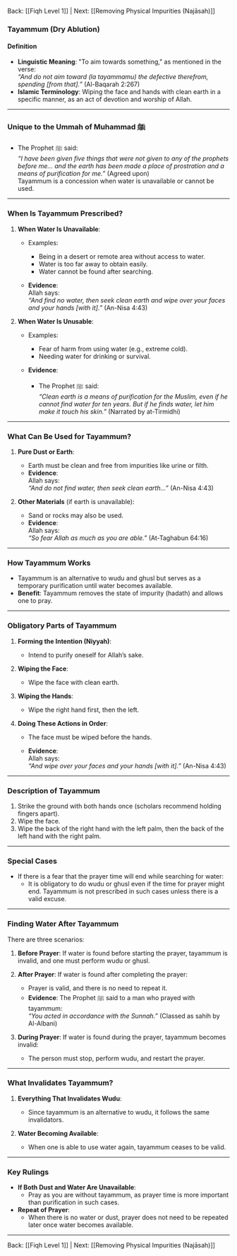 Back: [[Fiqh Level 1]] | Next: [[Removing Physical Impurities (Najāsah)]]

### **Tayammum (Dry Ablution)**

#### **Definition**
- **Linguistic Meaning**: "To aim towards something," as mentioned in the verse:  
  *“And do not aim toward (la tayammamu) the defective therefrom, spending [from that].”* (Al-Baqarah 2:267)
- **Islamic Terminology**: Wiping the face and hands with clean earth in a specific manner, as an act of devotion and worship of Allah.

---

### **Unique to the Ummah of Muhammad ﷺ**
- The Prophet ﷺ said:  
  *“I have been given five things that were not given to any of the prophets before me... and the earth has been made a place of prostration and a means of purification for me.”* (Agreed upon)  
  Tayammum is a concession when water is unavailable or cannot be used.

---

### **When Is Tayammum Prescribed?**
1. **When Water Is Unavailable**:
   - Examples:
     - Being in a desert or remote area without access to water.
     - Water is too far away to obtain easily.
     - Water cannot be found after searching.

   - **Evidence**:  
     Allah says:  
     *“And find no water, then seek clean earth and wipe over your faces and your hands [with it].”* (An-Nisa 4:43)

2. **When Water Is Unusable**:
   - Examples:
     - Fear of harm from using water (e.g., extreme cold).
     - Needing water for drinking or survival.

   - **Evidence**:
     - The Prophet ﷺ said:  
       *“Clean earth is a means of purification for the Muslim, even if he cannot find water for ten years. But if he finds water, let him make it touch his skin.”* (Narrated by at-Tirmidhi)

---

### **What Can Be Used for Tayammum?**
1. **Pure Dust or Earth**:
   - Earth must be clean and free from impurities like urine or filth.  
   - **Evidence**:  
     Allah says:  
     *“And do not find water, then seek clean earth...”* (An-Nisa 4:43)

2. **Other Materials** (if earth is unavailable):
   - Sand or rocks may also be used.  
   - **Evidence**:  
     Allah says:  
     *“So fear Allah as much as you are able.”* (At-Taghabun 64:16)  

---

### **How Tayammum Works**
- Tayammum is an alternative to wudu and ghusl but serves as a temporary purification until water becomes available.
- **Benefit**: Tayammum removes the state of impurity (hadath) and allows one to pray.

---

### **Obligatory Parts of Tayammum**
1. **Forming the Intention (Niyyah)**:
   - Intend to purify oneself for Allah’s sake.

2. **Wiping the Face**:
   - Wipe the face with clean earth.

3. **Wiping the Hands**:
   - Wipe the right hand first, then the left.

4. **Doing These Actions in Order**:
   - The face must be wiped before the hands.

   - **Evidence**:  
     Allah says:  
     *“And wipe over your faces and your hands [with it].”* (An-Nisa 4:43)

---

### **Description of Tayammum**
1. Strike the ground with both hands once (scholars recommend holding fingers apart).
2. Wipe the face.
3. Wipe the back of the right hand with the left palm, then the back of the left hand with the right palm.

---

### **Special Cases**
- If there is a fear that the prayer time will end while searching for water:
  - It is obligatory to do wudu or ghusl even if the time for prayer might end. Tayammum is not prescribed in such cases unless there is a valid excuse.

---

### **Finding Water After Tayammum**
There are three scenarios:
1. **Before Prayer**: If water is found before starting the prayer, tayammum is invalid, and one must perform wudu or ghusl.
2. **After Prayer**: If water is found after completing the prayer:
   - Prayer is valid, and there is no need to repeat it.  
   - **Evidence**: The Prophet ﷺ said to a man who prayed with tayammum:  
     *“You acted in accordance with the Sunnah.”* (Classed as sahih by Al-Albani)

3. **During Prayer**: If water is found during the prayer, tayammum becomes invalid:
   - The person must stop, perform wudu, and restart the prayer.

---

### **What Invalidates Tayammum?**
1. **Everything That Invalidates Wudu**:
   - Since tayammum is an alternative to wudu, it follows the same invalidators.

2. **Water Becoming Available**:
   - When one is able to use water again, tayammum ceases to be valid.

---

### **Key Rulings**
- **If Both Dust and Water Are Unavailable**: 
  - Pray as you are without tayammum, as prayer time is more important than purification in such cases.
- **Repeat of Prayer**: 
  - When there is no water or dust, prayer does not need to be repeated later once water becomes available.


---
Back: [[Fiqh Level 1]] | Next: [[Removing Physical Impurities (Najāsah)]]